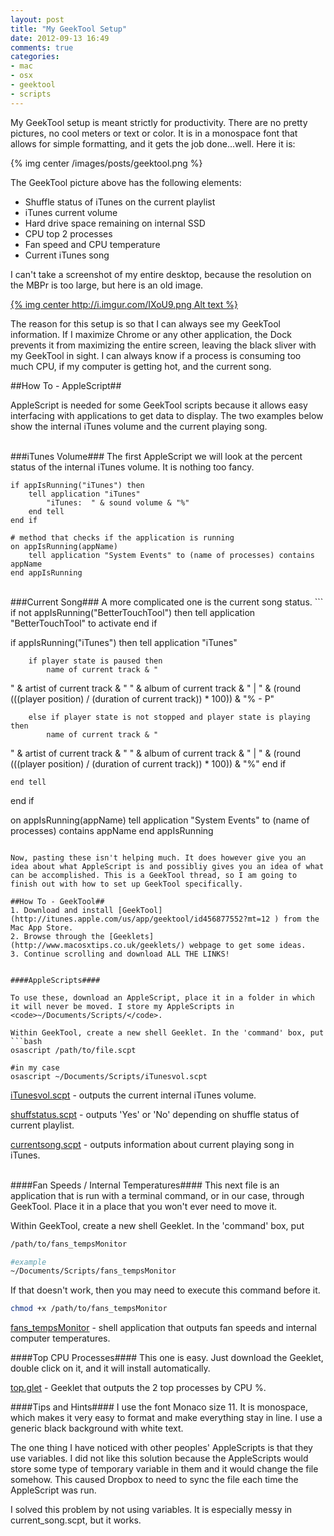 ```yaml
---
layout: post
title: "My GeekTool Setup"
date: 2012-09-13 16:49
comments: true
categories: 
- mac
- osx
- geektool
- scripts
---
```

My GeekTool setup is meant strictly for productivity. There are no pretty pictures, no cool meters or text or color. It is in a monospace font that allows for simple formatting, and it gets the job done...well. Here it is:

{% img center /images/posts/geektool.png %}

<!-- more -->

The GeekTool picture above has the following elements:

- Shuffle status of iTunes on the current playlist
- iTunes current volume
- Hard drive space remaining on internal SSD
- CPU top 2 processes
- Fan speed and CPU temperature
- Current iTunes song

I can't take a screenshot of my entire desktop, because the resolution on the MBPr is too large, but here is an old image.

[{% img center http://i.imgur.com/IXoU9.png Alt text %}](http://i.imgur.com/IXoU9.png)

The reason for this setup is so that I can always see my GeekTool information. If I maximize Chrome or any other application, the Dock prevents it from maximizing the entire screen, leaving the black sliver with my GeekTool in sight. I can always know if a process is consuming too much CPU, if my computer is getting hot, and the current song. 

##How To - AppleScript##

AppleScript is needed for some GeekTool scripts because it allows easy interfacing with applications to get data to display. The two examples below show the internal iTunes volume and the current playing song.

<br>
###iTunes Volume###
The first AppleScript we will look at the percent status of the internal iTunes volume. It is nothing too fancy.

```
if appIsRunning("iTunes") then
	tell application "iTunes"
		"iTunes:  " & sound volume & "%"
	end tell
end if

# method that checks if the application is running
on appIsRunning(appName)
	tell application "System Events" to (name of processes) contains appName
end appIsRunning
```
<br>
###Current Song###
A more complicated one is the current song status. 
```
if not appIsRunning("BetterTouchTool") then
	tell application "BetterTouchTool" to activate
end if



if appIsRunning("iTunes") then
	tell application "iTunes"
		
		if player state is paused then
			name of current track & "
" & artist of current track & "
" & album of current track & " | " & (round (((player position) / (duration of current track)) * 100)) & "% - P"
			
		else if player state is not stopped and player state is playing then
			name of current track & "
" & artist of current track & "
" & album of current track & " | " & (round (((player position) / (duration of current track)) * 100)) & "%"
		end if
		
		
	end tell
end if

on appIsRunning(appName)
	tell application "System Events" to (name of processes) contains appName
end appIsRunning
```

Now, pasting these isn't helping much. It does however give you an idea about what AppleScript is and possibliy gives you an idea of what can be accomplished. This is a GeekTool thread, so I am going to finish out with how to set up GeekTool specifically.

##How To - GeekTool##
1. Download and install [GeekTool](http://itunes.apple.com/us/app/geektool/id456877552?mt=12 ) from the Mac App Store.
2. Browse through the [Geeklets](http://www.macosxtips.co.uk/geeklets/) webpage to get some ideas.
3. Continue scrolling and download ALL THE LINKS!


####AppleScripts####

To use these, download an AppleScript, place it in a folder in which it will never be moved. I store my AppleScripts in <code>~/Documents/Scripts/</code>. 

Within GeekTool, create a new shell Geeklet. In the 'command' box, put 
```bash
osascript /path/to/file.scpt

#in my case
osascript ~/Documents/Scripts/iTunesvol.scpt
```

[iTunesvol.scpt](/downloads/geektool/iTunesvol.scpt) - outputs the current internal iTunes volume.

[shuffstatus.scpt](/downloads/geektool/shuffstatus.scpt) - outputs 'Yes' or 'No' depending on shuffle status of current playlist.

[currentsong.scpt](/downloads/geektool/currentsong.scpt) - outputs information about current playing song in iTunes.

<br>
####Fan Speeds / Internal Temperatures####
This next file is an application that is run with a terminal command, or in our case, through GeekTool. Place it in a place that you won't ever need to move it. 

Within GeekTool, create a new shell Geeklet. In the 'command' box, put 
```bash
/path/to/fans_tempsMonitor

#example
~/Documents/Scripts/fans_tempsMonitor
```

If that doesn't work, then you may need to execute this command before it.
```bash
chmod +x /path/to/fans_tempsMonitor
```

[fans_tempsMonitor](/downloads/geektool/fans_tempsMonitor) - shell application that outputs fan speeds and internal computer temperatures.


####Top CPU Processes####
This one is easy. Just download the Geeklet, double click on it, and it will install automatically.

[top.glet](/downloads/geektool/top.glet) - Geeklet that outputs the 2 top processes by CPU %.

####Tips and Hints####
I use the font Monaco size 11. It is monospace, which makes it very easy to format and make everything stay in line. I use a generic black background with white text. 

The one thing I have noticed with other peoples' AppleScripts is that they use variables. I did not like this solution because the AppleScripts would store some type of temporary variable in them and it would change the file somehow. This caused Dropbox to need to sync the file each time the AppleScript was run.

I solved this problem by not using variables. It is especially messy in current_song.scpt, but it works. 





